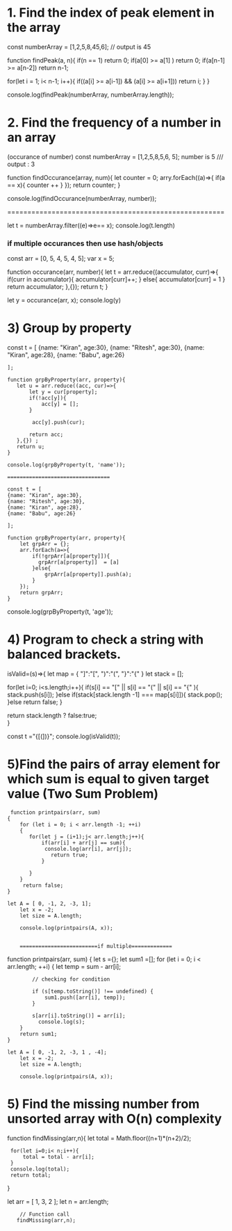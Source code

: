  # 1. Find the index of  peak element in the array
const numberArray = [1,2,5,8,45,6];
 // output is 45
 
 function findPeak(a, n){
   if(n == 1) return 0;
   if(a[0] >= a[1] ) return 0;
   if(a[n-1] >= a[n-2]) return n-1;
   
   for(let i = 1; i< n-1; i++){
    if((a[i] >= a[i-1]) && (a[i] >= a[i+1])) return i;
   }
 }
 
 console.log(findPeak(numberArray, numberArray.length));
 
 # 2. Find the frequency of a number in an array
 (occurance of number)
 const numberArray = [1,2,5,8,5,6, 5];
 number is 5
 /// output : 3
 
 function findOccurance(array, num){
 let counter = 0;
 arry.forEach((a)=>{
 if(a == x){
 counter ++
 }
 });
 return counter;
 }
 
  console.log(findOccurance(numberArray, number));
  
  ======================================================
  
  let t = numberArray.filter((e)=>e== x);
  console.log(t.length)
  
  
  ### if multiple occurances then use hash/objects
  const arr = [0, 5, 4, 5, 4, 5];
 var x = 5;

function occurance(arr, number){
   let t = arr.reduce((accumulator, curr)=>{
      if(curr in accumulator){
          accumulator[curr]++;
      } else{
         accumulator[curr] = 1 
      }
      return accumulator;
   },{});
   return t;
}
 

let y = occurance(arr, x);
console.log(y)

# 3) Group by property
const t = [
    {name: "Kiran", age:30},
    {name: "Ritesh", age:30},
    {name: "Kiran", age:28},
    {name: "Babu", age:26}
    
    ];
    
    function grpByProperty(arr, property){
       let u = arr.reduce((acc, cur)=>{
           let y = cur[property];
           if(!acc[y]){
               acc[y] = [];
           }
          
            acc[y].push(cur);
           
           return acc;
       },{}) ;
       return u;
    }
    
    console.log(grpByProperty(t, 'name'));
    
    =================================
    
    const t = [
    {name: "Kiran", age:30},
    {name: "Ritesh", age:30},
    {name: "Kiran", age:28},
    {name: "Babu", age:26}
    
    ];
    
    function grpByProperty(arr, property){
        let grpArr = {};
        arr.forEach(a=>{
            if(!grpArr[a[property]]){
              grpArr[a[property]]  = [a]
            }else{
                grpArr[a[property]].push(a); 
            }
        });
        return grpArr;
    }
    
   console.log(grpByProperty(t, 'age'));
   
   # 4) Program to check a string with balanced brackets.
   
   isValid=(s)=>{
    let map = {
        "]":"[",
        ")":"(",
        "}":"{"
    }
   let stack = [];
   
   for(let i=0; i<s.length;i++){
       if(s[i] == "[" || s[i] == "(" || s[i] == "{"  ){
           stack.push(s[i]);
       }else if(stack[stack.length -1] === map[s[i]]){
           stack.pop();
       }else return false;
   }
    
  return stack.length ? false:true;  
}

const t ="{[(])}";
console.log(isValid(t));
   
 
 
 # 5)Find the pairs of array element for which sum is equal to given target value (Two Sum Problem)
 
     function printpairs(arr, sum)
    {
        for (let i = 0; i < arr.length -1; ++i)
        {
           for(let j = (i+1);j< arr.length;j++){
               if(arr[i] + arr[j] == sum){
                console.log(arr[i], arr[j]);
                  return true;
               }
              
           }
        }
         return false;
    }
    
    let A = [ 0, -1, 2, -3, 1];
        let x = -2;
        let size = A.length;
        
        console.log(printpairs(A, x));
        
        
        =========================if multiple=============
        
        
   function printpairs(arr, sum)
    {
        let s ={};
        let sum1 =[];
        for (let i = 0; i < arr.length; ++i)
        {
            let temp = sum - arr[i];
 
            // checking for condition
         
            if (s[temp.toString()] !== undefined) {
                sum1.push([arr[i], temp]);
            }
            
            s[arr[i].toString()] = arr[i];
              console.log(s);
        }
        return sum1;
    }
    
    let A = [ 0, -1, 2, -3, 1 , -4];
        let x = -2;
        let size = A.length;
        
        console.log(printpairs(A, x));
        
        
   # 5) Find the missing number from unsorted array with O(n) complexity
   
   function findMissing(arr,n){
      let total = Math.floor((n+1)*(n+2)/2);

     for(let i=0;i< n;i++){
         total = total - arr[i];
     }
     console.log(total);
     return total;
   }
   
   let arr = [ 1, 3,  2 ];
        let n = arr.length;
 
        // Function call
       findMissing(arr,n);
 
